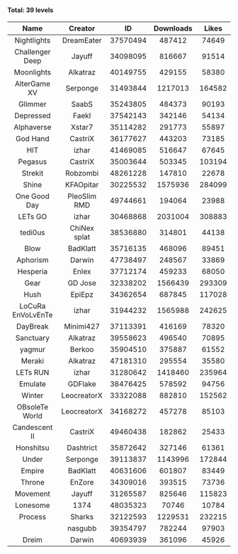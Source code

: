 #### Total: 39 levels

| Name | Creator | ID | Downloads | Likes |
|:---:|:---:|:---:|:---:|:---:|
| Nightlights | DreamEater | 37570494 | 487412 | 74649
| Challenger Deep | Jayuff | 34098095 | 816667 | 91514
| Moonlights | Alkatraz | 40149755 | 429155 | 58380
| AlterGame XV | Serponge | 31493844 | 1217013 | 164582
| Glimmer | SaabS | 35243805 | 484373 | 90193
| Depressed | FaekI | 37542143 | 342146 | 54134
| Alphaverse | Xstar7 | 35114282 | 291773 | 55897
| God Hand | CastriX | 36177627 | 443203 | 73185
| HIT | izhar | 41469085 | 516647 | 67645
| Pegasus | CastriX | 35003644 | 503345 | 103194
| Strekit | Robzombi | 48261228 | 147810 | 22678
| Shine | KFAOpitar | 30225532 | 1575936 | 284099
| One Good Day | PleoSlim RMD | 49744661 | 194064 | 23988
| LETs GO | izhar | 30468868 | 2031004 | 308883
| tedi0us | ChiNex splat | 38536880 | 314801 | 44138
| Blow | BadKlatt | 35716135 | 468096 | 89451
| Aphorism | Darwin | 47738497 | 248567 | 33869
| Hesperia | Enlex | 37712174 | 459233 | 68050
| Gear | GD Jose | 32338202 | 1566439 | 293309
| Hush | EpiEpz | 34362654 | 687845 | 117028
| LoCuRa EnVoLvEnTe | izhar | 31944232 | 1565988 | 242625
| DayBreak | Minimi427 | 37113391 | 416169 | 78320
| Sanctuary | Alkatraz | 39558623 | 496540 | 70895
| yagmur | Berkoo | 35904510 | 375887 | 61552
| Meraki | Alkatraz | 47181310 | 295554 | 35580
| LETs  RUN | izhar | 31280642 | 1418460 | 235964
| Emulate | GDFlake | 38476425 | 578592 | 94756
| Winter | LeocreatorX | 33322088 | 882810 | 152562
| OBsoleTe World | LeocreatorX | 34168272 | 457278 | 85103
| Candescent II | CastriX | 49460438 | 182862 | 25433
| Honshitsu | Dashtrict | 35872642 | 327146 | 61361
| Under | Serponge | 39113837 | 1143996 | 172844
| Empire | BadKlatt | 40631606 | 601807 | 83449
| Throne | EnZore | 34309016 | 393515 | 73736
| Movement | Jayuff | 31265587 | 825646 | 115823
| Lonesome | 1374 | 48035323 | 70746 | 10784
| Process | Sharks | 32122593 | 1229531 | 232215
|   | nasgubb | 39354797 | 782244 | 97903
| Dreim | Darwin | 40693939 | 361096 | 45926
